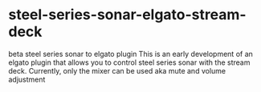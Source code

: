 # steel-series-sonar-elgato-stream-deck
beta steel series sonar to elgato plugin
This is an early development of an elgato plugin that allows you to control steel series sonar with the stream deck.
Currently, only the mixer can be used aka mute and volume adjustment
